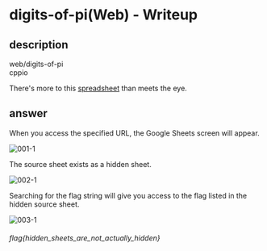 # digits-of-pi(Web) - Writeup

## description

web/digits-of-pi  
cppio

There's more to this [spreadsheet](https://docs.google.com/spreadsheets/d/1y7AxYvBwJ1DeapnhV401w0T5HzQNIfrN1WeQFbnwbIE/edit) than meets the eye.


## answer

When you access the specified URL, the Google Sheets screen will appear.

![001-1](https://user-images.githubusercontent.com/45488828/122660709-4239ae80-d1be-11eb-9660-f120c7156a4d.jpg)

The source sheet exists as a hidden sheet.

![002-1](https://user-images.githubusercontent.com/45488828/122660714-4960bc80-d1be-11eb-855e-569ac47e81d1.jpg)

Searching for the flag string will give you access to the flag listed in the hidden source sheet.

![003-1](https://user-images.githubusercontent.com/45488828/122660716-4f569d80-d1be-11eb-8dfc-2c0d77ae65d9.jpg)

###### flag{hidden_sheets_are_not_actually_hidden}
